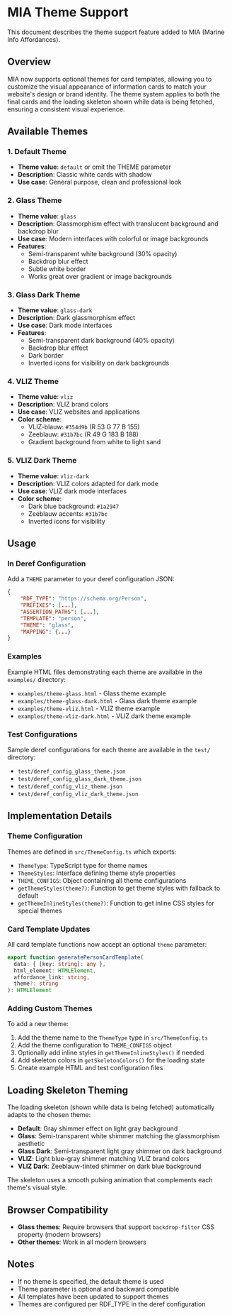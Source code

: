 # MIA Theme Support

This document describes the theme support feature added to MIA (Marine Info Affordances).

## Overview

MIA now supports optional themes for card templates, allowing you to customize the visual appearance of information cards to match your website's design or brand identity. The theme system applies to both the final cards and the loading skeleton shown while data is being fetched, ensuring a consistent visual experience.

## Available Themes

### 1. Default Theme
- **Theme value**: `default` or omit the THEME parameter
- **Description**: Classic white cards with shadow
- **Use case**: General purpose, clean and professional look

### 2. Glass Theme
- **Theme value**: `glass`
- **Description**: Glassmorphism effect with translucent background and backdrop blur
- **Use case**: Modern interfaces with colorful or image backgrounds
- **Features**:
  - Semi-transparent white background (30% opacity)
  - Backdrop blur effect
  - Subtle white border
  - Works great over gradient or image backgrounds

### 3. Glass Dark Theme
- **Theme value**: `glass-dark`
- **Description**: Dark glassmorphism effect
- **Use case**: Dark mode interfaces
- **Features**:
  - Semi-transparent dark background (40% opacity)
  - Backdrop blur effect
  - Dark border
  - Inverted icons for visibility on dark backgrounds

### 4. VLIZ Theme
- **Theme value**: `vliz`
- **Description**: VLIZ brand colors
- **Use case**: VLIZ websites and applications
- **Color scheme**:
  - VLIZ-blauw: `#354d9b` (R 53 G 77 B 155)
  - Zeeblauw: `#31b7bc` (R 49 G 183 B 188)
  - Gradient background from white to light sand

### 5. VLIZ Dark Theme
- **Theme value**: `vliz-dark`
- **Description**: VLIZ colors adapted for dark mode
- **Use case**: VLIZ dark mode interfaces
- **Color scheme**:
  - Dark blue background: `#1a2947`
  - Zeeblauw accents: `#31b7bc`
  - Inverted icons for visibility

## Usage

### In Deref Configuration

Add a `THEME` parameter to your deref configuration JSON:

```json
{
    "RDF_TYPE": "https://schema.org/Person",
    "PREFIXES": [...],
    "ASSERTION_PATHS": [...],
    "TEMPLATE": "person",
    "THEME": "glass",
    "MAPPING": {...}
}
```

### Examples

Example HTML files demonstrating each theme are available in the `examples/` directory:

- `examples/theme-glass.html` - Glass theme example
- `examples/theme-glass-dark.html` - Glass dark theme example
- `examples/theme-vliz.html` - VLIZ theme example
- `examples/theme-vliz-dark.html` - VLIZ dark theme example

### Test Configurations

Sample deref configurations for each theme are available in the `test/` directory:

- `test/deref_config_glass_theme.json`
- `test/deref_config_glass_dark_theme.json`
- `test/deref_config_vliz_theme.json`
- `test/deref_config_vliz_dark_theme.json`

## Implementation Details

### Theme Configuration

Themes are defined in `src/ThemeConfig.ts` which exports:

- `ThemeType`: TypeScript type for theme names
- `ThemeStyles`: Interface defining theme style properties
- `THEME_CONFIGS`: Object containing all theme configurations
- `getThemeStyles(theme?)`: Function to get theme styles with fallback to default
- `getThemeInlineStyles(theme?)`: Function to get inline CSS styles for special themes

### Card Template Updates

All card template functions now accept an optional `theme` parameter:

```typescript
export function generatePersonCardTemplate(
  data: { [key: string]: any },
  html_element: HTMLElement,
  affordance_link: string,
  theme?: string
): HTMLElement
```

### Adding Custom Themes

To add a new theme:

1. Add the theme name to the `ThemeType` type in `src/ThemeConfig.ts`
2. Add the theme configuration to `THEME_CONFIGS` object
3. Optionally add inline styles in `getThemeInlineStyles()` if needed
4. Add skeleton colors in `getSkeletonColors()` for the loading state
5. Create example HTML and test configuration files

## Loading Skeleton Theming

The loading skeleton (shown while data is being fetched) automatically adapts to the chosen theme:

- **Default**: Gray shimmer effect on light gray background
- **Glass**: Semi-transparent white shimmer matching the glassmorphism aesthetic
- **Glass Dark**: Semi-transparent light gray shimmer on dark background
- **VLIZ**: Light blue-gray shimmer matching VLIZ brand colors
- **VLIZ Dark**: Zeeblauw-tinted shimmer on dark blue background

The skeleton uses a smooth pulsing animation that complements each theme's visual style.

## Browser Compatibility

- **Glass themes**: Require browsers that support `backdrop-filter` CSS property (modern browsers)
- **Other themes**: Work in all modern browsers

## Notes

- If no theme is specified, the default theme is used
- Theme parameter is optional and backward compatible
- All templates have been updated to support themes
- Themes are configured per RDF_TYPE in the deref configuration
